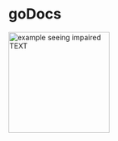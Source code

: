 # goDocs
<img src="[httpLinktoPicture.jpg](https://user-images.githubusercontent.com/76860203/194855347-4879638a-3861-49d3-9d6f-15fe07899578.png)" alt="example seeing impaired TEXT" height="200px" width="200px"/>

